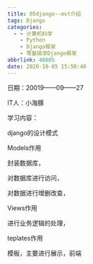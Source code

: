 ```yaml
---
title: 05django--mvt介绍
tags: Django
categories:
  - - 计算机科学
    - Python
    - Django框架
    - 零基础学Django框架
abbrlink: 48605
date: 2020-10-05 15:50:40
---
```

 日期：20019——09——27

IT人：小海豚

学习内容：

django的设计模式

Models作用

封装数据库，

对数据库进行访问，

对数据进行增删改查，

Views作用

进行业务逻辑的处理，

teplates作用

模板，主要进行展示，前端